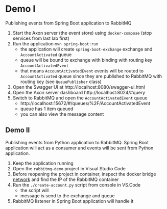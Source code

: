# Demo I
Publishing events from Spring Boot application to RabbitMQ

1. Start the Axon server (the event store) using `docker-compose` (stop services from last lab first)
1. Run the application `mvn spring-boot:run`
   - the application will create `spring-boot-exchange` exchange and `AccountActivated` queue 
   - queue will be bound to exchange with binding with routing key `AccountActivatedEvent`
   - that means `AccountActivatedEvent` events will be routed to `AccountActivated` queue since they are published to RabbitMQ with routing key (see `QueuePublisher` class)  
1. Open the Swagger UI at http://localhost:8080/swagger-ui.html
1. Open the Axon server dashboard http://localhost:8024/#query
1. Switch to RabbitMQ and open the `AccountActivatedEvent` queue
   - http://localhost:15672/#/queues/%2F/AccountActivatedEvent
   - queue has 1 item queued
   - you can also view the message content
   
## Demo II
Publishing events from Python application to RabbitMQ. Spring Boot application will act as a consumer and events will be sent from Python application.

1. Keep the application running
1. Open the `rabbitmq-demo` project in Visual Studio Code
1. Before reopening the project in container, inspect the docker bridge [network](http://localhost:9900/#/networks/bridge) and find the IP of the RabbitMQ container
1. Run the `./create-account.py` script from console in VS.Code
   - the script will 
   - message is send to the exchange and queue
1. RabbitMQ listener in Spring Boot application will handle it

 